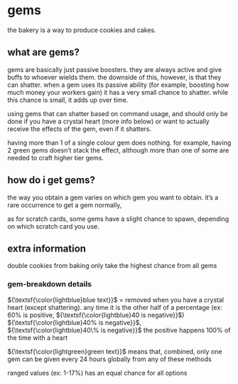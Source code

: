 # gems 
the bakery is a way to produce cookies and cakes.

## what are gems?
gems are basically just passive boosters. they are always active and give buffs to whoever wields them. the downside of this, however, is that they can shatter. when a gem uses its passive ability (for example, boosting how much money your workers gain) it has a very small chance to shatter. while this chance is small, it adds up over time.

using gems that can shatter based on command usage, and should only be done if you have a crystal heart (more info below) or want to actually receive the effects of the gem, even if it shatters.

having more than 1 of a single colour gem does nothing. for example, having 2 green gems doesn’t stack the effect, although more than one of some are needed to craft higher tier gems.


## how do i get gems?

the way you obtain a gem varies on which gem you want to obtain. it’s a rare occurrence to get a gem normally, 


as for scratch cards, some gems have a slight chance to spawn, depending on which scratch card you use.

## extra information
double cookies from baking only take the highest chance from all gems

### gem-breakdown details

${\textsf{\color{lightblue}blue text}}$ = removed when you have a crystal heart (except shattering). any time it is the other half of a percentage (ex: 60% is positive, ${\textsf{\color{lightblue}40 is negative}}$) ${\textsf{\color{lightblue}40% is negative}}$, ${\textsf{\color{lightblue}40\% is negative}}$ the positive happens 100% of the time with a heart

${\textsf{\color{lightgreen}green text}}$ means that, combined, only one gem can be given every 24 hours globally from any of these methods

ranged values (ex: 1-17%) has an equal chance for all options


